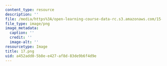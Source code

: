 ```yaml
---
content_type: resource
description: ''
file: /media/https%3A/open-learning-course-data-rc.s3.amazonaws.com/15-es718-global-health-innovation-delivering-targeted-advice-to-an-organization-in-the-field-spring-2015/a452add05b8ee427af8d83de9b6f4d9e_17.png
file_type: image/png
image_metadata:
  caption: ''
  credit: ''
  image-alt: ''
resourcetype: Image
title: 17.png
uid: a452add0-5b8e-e427-af8d-83de9b6f4d9e
---
```


